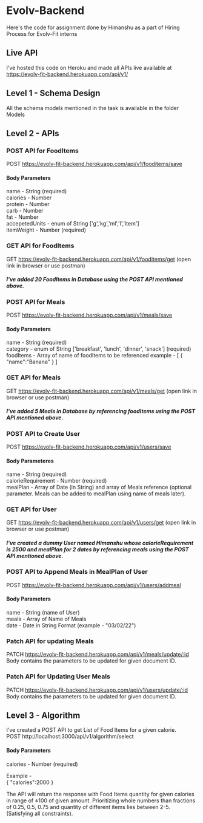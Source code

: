 # Evolv-Backend
Here's the code for assignment done by Himanshu as a part of Hiring Process for Evolv-Fit interns

## Live API
I've hosted this code on Heroku and made all APIs live available at https://evolv-fit-backend.herokuapp.com/api/v1/

## Level 1 - Schema Design
All the schema models mentioned in the task is available in the folder Models

## Level 2 - APIs
### POST API for FoodItems
POST https://evolv-fit-backend.herokuapp.com/api/v1/fooditems/save
#### Body Parameters
name - String (required)  
calories - Number  
protein - Number  
carb - Number  
fat - Number  
accepetedUnits - enum of String ['g','kg','ml','l','item']  
itemWeight - Number (required)  
### GET API for FoodItems
GET https://evolv-fit-backend.herokuapp.com/api/v1/fooditems/get (open link in browser or use postman)  
##### I've added 20 FoodItems in Database using the POST API mentioned above.
### POST API for Meals
POST https://evolv-fit-backend.herokuapp.com/api/v1/meals/save
#### Body Parameters
name - String (required)  
category - enum of String ['breakfast', 'lunch', 'dinner', 'snack'] (required)  
foodItems - Array of name of foodItems to be referenced 
example - 
[ 
  { 
    "name":"Banana" 
  } 
]
### GET API for Meals
GET https://evolv-fit-backend.herokuapp.com/api/v1/meals/get (open link in browser or use postman)  
##### I've added 5 Meals in Database by referencing foodItems using the POST API mentioned above.
### POST API to Create User
POST https://evolv-fit-backend.herokuapp.com/api/v1/users/save
#### Body Parameteres
name - String (required)  
calorieRequirement - Number (required)  
mealPlan - Array of Date (in String) and array of Meals reference (optional parameter. Meals can be added to mealPlan using name of meals later). 
### GET API for User
GET https://evolv-fit-backend.herokuapp.com/api/v1/users/get (open link in browser or use postman)  
##### I've created a dummy User named Himanshu whose calorieRequirement is 2500 and mealPlan for 2 dates by referencing meals using the POST API mentioned above.
### POST API to Append Meals in MealPlan of User
POST https://evolv-fit-backend.herokuapp.com/api/v1/users/addmeal
#### Body Parameters
name - String (name of User)  
meals - Array of Name of Meals  
date - Date in String Format (example - "03/02/22") 
### Patch API for updating Meals
PATCH https://evolv-fit-backend.herokuapp.com/api/v1/meals/update/:id  
Body contains the parameters to be updated for given document ID.
### Patch API for Updating User Meals
PATCH https://evolv-fit-backend.herokuapp.com/api/v1/users/update/:id  
Body contains the parameters to be updated for given document ID.
## Level 3 - Algorithm
I've created a POST API to get List of Food Items for a given calorie.  
POST http://localhost:3000/api/v1/algorithm/select
#### Body Parameters
calories - Number (required) 

Example -   
{ "calories":2000 }

The API will return the response with Food Items quantity for given calories in range of ±100 of given amount. Prioritizing whole numbers than fractions of 0.25, 0.5, 0.75 and quantity of different items lies between 2-5. (Satisfying all constraints).
